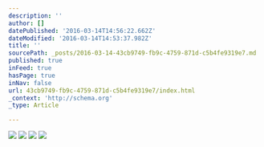 ```yaml
---
description: ''
author: []
datePublished: '2016-03-14T14:56:22.662Z'
dateModified: '2016-03-14T14:53:37.982Z'
title: ''
sourcePath: _posts/2016-03-14-43cb9749-fb9c-4759-871d-c5b4fe9319e7.md
published: true
inFeed: true
hasPage: true
inNav: false
url: 43cb9749-fb9c-4759-871d-c5b4fe9319e7/index.html
_context: 'http://schema.org'
_type: Article

---
```

![](https://the-grid-user-content.s3-us-west-2.amazonaws.com/8b279ef3-7615-47e9-b2df-6f725874bfdd.png)
![](https://the-grid-user-content.s3-us-west-2.amazonaws.com/78bbf23f-7fd8-4378-85c8-4d319b1e365d.png)
![](https://the-grid-user-content.s3-us-west-2.amazonaws.com/8dbd38be-b186-461c-b2db-da557978b5cf.png)
![](https://the-grid-user-content.s3-us-west-2.amazonaws.com/40d6e14b-e342-4013-976c-95f1e55fe944.png)